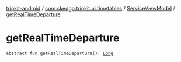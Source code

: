 [tripkit-android](../../index.md) / [com.skedgo.tripkit.ui.timetables](../index.md) / [ServiceViewModel](index.md) / [getRealTimeDeparture](./get-real-time-departure.md)

# getRealTimeDeparture

`abstract fun getRealTimeDeparture(): `[`Long`](https://kotlinlang.org/api/latest/jvm/stdlib/kotlin/-long/index.html)